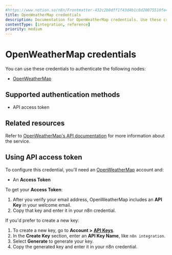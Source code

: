 ```yaml
---
#https://www.notion.so/n8n/Frontmatter-432c2b8dff1f43d4b1c8d20075510fe4
title: OpenWeatherMap credentials
description: Documentation for OpenWeatherMap credentials. Use these credentials to authenticate OpenWeatherMap in n8n, a workflow automation platform.
contentType: [integration, reference]
priority: medium
---
```


# OpenWeatherMap credentials

You can use these credentials to authenticate the following nodes:

- [OpenWeatherMap](/integrations/builtin/app-nodes/n8n-nodes-base.openweathermap.md)

## Supported authentication methods

- API access token

## Related resources

Refer to [OpenWeatherMap's API documentation](https://openweathermap.org/api) for more information about the service.

## Using API access token

To configure this credential, you'll need an [OpenWeatherMap](https://openweathermap.org/) account and:

- An **Access Token**

To get your **Access Token**:

1. After you verify your email address, OpenWeatherMap includes an **API Key** in your welcome email.
2. Copy that key and enter it in your n8n credential.

If you'd prefer to create a new key:

1. To create a new key, go to **Account >** [**API Keys**](https://home.openweathermap.org/api_keys).
2. In the **Create Key** section, enter an **API Key Name**, like `n8n integration`.
3. Select **Generate** to generate your key.
4. Copy the generated key and enter it in your n8n credential.
